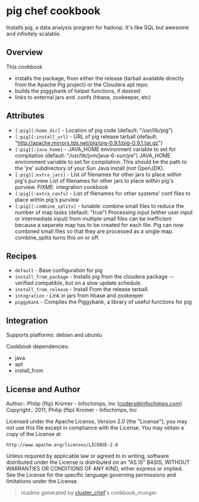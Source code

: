 # pig chef cookbook

Installs pig, a data analysis program for hadoop. It's like SQL but awesome and infinitely scalable.

## Overview

This cookbook

* installs the package, from either the release (tarball available directly from the Apache Pig project) or the Cloudera apt repo.
* builds the piggybank of helper functions, if desired
* links to external jars and .confs (hbase, zookeeper, etc)

## Attributes

* `[:pig][:home_dir]`                 - Location of pig code (default: "/usr/lib/pig")
* `[:pig][:install_url]`              - URL of pig release tarball (default: "http://apache.mirrors.tds.net/pig/pig-0.9.1/pig-0.9.1.tar.gz")
* `[:pig][:java_home]`                - JAVA_HOME environment variable to set for compilation (default: "/usr/lib/jvm/java-6-sun/jre")
  JAVA_HOME environment variable to set for compilation. This should be the path to the 'jre' subdirectory of your Sun Java install (*not* OpenJDK).
* `[:pig][:extra_jars]`               - List of filenames for other jars to place within pig's purview
  List of filenames for other jars to place within pig's purview. FIXME: integration cookbook
* `[:pig][:extra_confs]`              - List of filenames for other systems' conf files to place within pig's purview
* `[:pig][:combine_splits]`           - tunable: combine small files to reduce the number of map tasks (default: "true")
  Processing input (either user input or intermediate input) from multiple small files can be inefficient because a separate map has to be created for each file. Pig can now combined small files so that they are processed as a single map. combine_splits turns this on or off.

## Recipes 

* `default`                  - Base configuration for pig
* `install_from_package`     - Installs pig from the cloudera package -- verified compatible, but on a slow update schedule.
* `install_from_release`     - Install From the release tarball.
* `integration`              - Link in jars from hbase and zookeeper
* `piggybank`                - Compiles the Piggybank, a library of useful functions for pig


## Integration

Supports platforms: debian and ubuntu

Cookbook dependencies:
* java
* apt
* install_from


## License and Author

Author::                Philip (flip) Kromer - Infochimps, Inc (<coders@infochimps.com>)
Copyright::             2011, Philip (flip) Kromer - Infochimps, Inc

Licensed under the Apache License, Version 2.0 (the "License");
you may not use this file except in compliance with the License.
You may obtain a copy of the License at

    http://www.apache.org/licenses/LICENSE-2.0

Unless required by applicable law or agreed to in writing, software
distributed under the License is distributed on an "AS IS" BASIS,
WITHOUT WARRANTIES OR CONDITIONS OF ANY KIND, either express or implied.
See the License for the specific language governing permissions and
limitations under the License.

> readme generated by [cluster_chef](http://github.com/infochimps/cluster_chef)'s cookbook_munger
